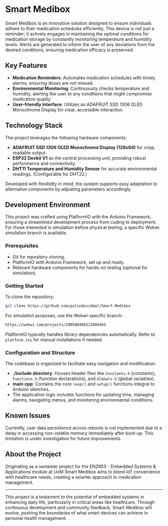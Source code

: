 # Smart Medibox

Smart Medibox is an innovative solution designed to ensure individuals adhere to their medication schedules efficiently. This device is not just a reminder; it actively engages in maintaining the optimal conditions for medication storage by constantly monitoring temperature and humidity levels. Alerts are generated to inform the user of any deviations from the desired conditions, ensuring medication efficacy is preserved.

## Key Features

- **Medication Reminders**: Automates medication schedules with timely alarms, ensuring doses are not missed.
- **Environmental Monitoring**: Continuously checks temperature and humidity, alerting the user to any conditions that might compromise medication quality.
- **User-friendly Interface**: Utilizes an ADAFRUIT SSD 1306 OLED Monochrome Display for clear, accessible interaction.

## Technology Stack

The project leverages the following hardware components:

- **ADAFRUIT SSD 1306 OLED Monochrome Display (128x64)** for crisp, readable output.
- **ESP32 Devkit V1** as the central processing unit, providing robust performance and connectivity.
- **DHT11 Temperature and Humidity Sensor** for accurate environmental readings. (Configurable for DHT22.)

Developed with flexibility in mind, the system supports easy adaptation to alternative components by adjusting parameters accordingly.

## Development Environment

This project was crafted using PlatformIO with the Arduino Framework, ensuring a streamlined development process from coding to deployment. For those interested in simulation before physical testing, a specific Wokwi simulation branch is available.

### Prerequisites

- Git for repository cloning.
- PlatformIO with Arduino Framework, set up and ready.
- Relevant hardware components for hands-on testing (optional for simulation).

### Getting Started

To clone the repository:

```bash
git clone https://github.com/pulinduvidmal/Smart-Medibox
```

For simulation purposes, use the Wokwi-specific branch:

```bash
https://wokwi.com/projects/390588406511806465
```

PlatformIO typically handles library dependencies automatically. Refer to `platform.ini` for manual installations if needed.

### Configuration and Structure

The codebase is organized to facilitate easy navigation and modification:

- **./include directory**: Houses header files like `Constants.h` (constants), `Functions.h` (function declarations), and `Globals.h` (global variables).
- **main.cpp**: Contains the core `loop()` and `setup()` functions integral to Arduino sketches.
- The application logic includes functions for updating time, managing alarms, navigating menus, and monitoring environmental conditions.

## Known Issues

Currently, user data persistence across reboots is not implemented due to a delay in accessing non-volatile memory immediately after boot-up. This limitation is under investigation for future improvements.

## About the Project

Originating as a semester project for the EN2853 - Embedded Systems & Applications module at UoM Smart Medibox aims to blend IoT convenience with healthcare needs, creating a smarter approach to medication management.

---

This project is a testament to the potential of embedded systems in enhancing daily life, particularly in critical areas like healthcare. Through continuous development and community feedback, Smart Medibox will evolve, pushing the boundaries of what smart devices can achieve in personal health management.
